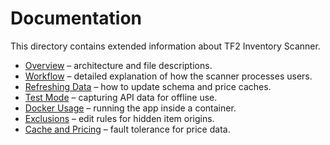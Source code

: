 # Documentation

This directory contains extended information about TF2 Inventory Scanner.

- [Overview](overview.md) – architecture and file descriptions.
- [Workflow](workflow.md) – detailed explanation of how the scanner processes users.
- [Refreshing Data](refresh.md) – how to update schema and price caches.
- [Test Mode](test_mode.md) – capturing API data for offline use.
- [Docker Usage](docker.md) – running the app inside a container.
- [Exclusions](exclusions.md) – edit rules for hidden item origins.
- [Cache and Pricing](CACHE_AND_PRICING.md) – fault tolerance for price data.
